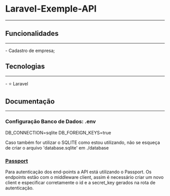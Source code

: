 # Laravel-Exemple-API
<hr />

## Funcionalidades
<hr />
- Cadastro de empresa;

## Tecnologias
<hr />
-   ⭐ Laravel

## Documentação
<hr />

### Configuração Banco de Dados: .env

DB_CONNECTION=sqlite
DB_FOREIGN_KEYS=true

Caso também for utilizar o SQLITE como estou utilizando, não se esqueça de criar o arquivo 'database.sqlite' em ./database

### <a href="https://laravel.com/docs/8.x/passport#introduction">Passport</a>

Para autenticação dos end-points a API está utilizando o Passport. Os endpoints estão com o middleware client, assim é necessário criar um novo client e especificar corretamente o id e a secret_key gerados na rota de autenticação. 


